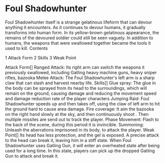 # Foul Shadowhunter

Foul Shadowhunter itself is a strange gelatinous lifeform that can devour anything it encounters. As it continues to devour humans, it gradually transforms into human form. In its yellow-brown gelatinous appearance, the remains of the devoured soldier could still be seen vaguely. In addition to humans, the weapons that were swallowed together became the tools it used to kill.
 	 	 	 		 			 		 		 		 	 Contents

1 Attack Form
2 Skills
3 Weak Point



Attack Form[]
Ranged Attack: Its right arm can switch the  weapons it previously swallowed, including Gatling heavy machine guns, heavy sniper rifles, bazooka
Melee Attack: The Foul Shadowhunter's left arm is a sharp claw that can slash and harvest nearby life.
Skills[]
Glue spray: The glue in the body can be sprayed from its head to the surroundings, which will remain on the ground, causing damage and reducing the movement speed and damage reduction rate of the player characters
Jumping Raid: Foul Shadowhunter speeds ​​up and then takes off, using the claw of left arm to hit the ground hard to cause area damage.
Fire coverage: It aim the bazooka on the right hand slowly at the sky, and then continuously shoot . Then multiple missiles are send out to track the player.
Phase Movement: Flash to the back of the scene, during this period it is invincible.
Summoning: Unleash the aberrations imprisoned in its body, to attack the player.
Weak Point[]
Its head has less protection, and the gel is exposed. A precise attack to the head can break it, leaving him in a stiff state.
When Foul Shadowhunter uses Gatling Gun, it will enter an overheated state after being used for a long time. In this state, players can pick up the dropped Gatling Gun to attack and break it.
